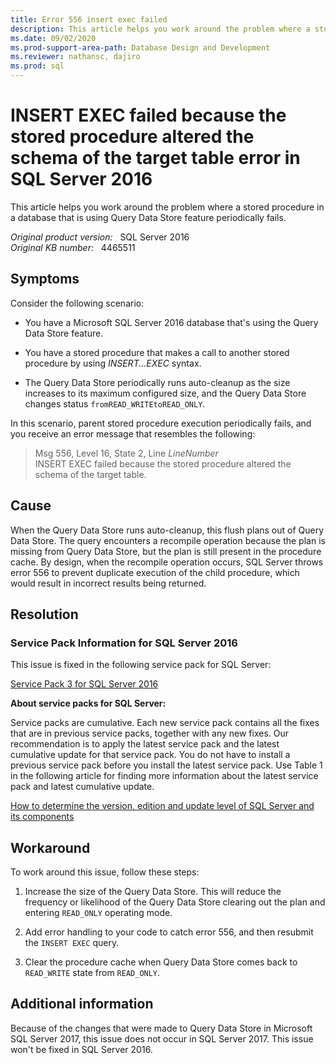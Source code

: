 ```yaml
---
title: Error 556 insert exec failed
description: This article helps you work around the problem where a stored procedure in a database that is using Query Data Store feature periodically fails.
ms.date: 09/02/2020
ms.prod-support-area-path: Database Design and Development
ms.reviewer: nathansc, dajiro
ms.prod: sql
---
```

# INSERT EXEC failed because the stored procedure altered the schema of the target table error in SQL Server 2016

This article helps you work around the problem where a stored procedure in a database that is using Query Data Store feature periodically fails.

_Original product version:_ &nbsp; SQL Server 2016  
_Original KB number:_ &nbsp; 4465511

## Symptoms

Consider the following scenario:

- You have a Microsoft SQL Server 2016 database that's using the Query Data Store feature.

- You have a stored procedure that makes a call to another stored procedure by using *INSERT...EXEC* syntax.

- The Query Data Store periodically runs auto-cleanup as the size increases to its maximum configured size, and the Query Data Store changes status `fromREAD_WRITEtoREAD_ONLY`.

In this scenario, parent stored procedure execution periodically fails, and you receive an error message that resembles the following:

> Msg 556, Level 16, State 2, Line *LineNumber*  
INSERT EXEC failed because the stored procedure altered the schema of the target table.

## Cause

When the Query Data Store runs auto-cleanup, this flush plans out of Query Data Store. The query encounters a recompile operation because the plan is missing from Query Data Store, but the plan is still present in the procedure cache. By design, when the recompile operation occurs, SQL Server throws error 556 to prevent duplicate execution of the child procedure, which would result in incorrect results being returned.

## Resolution

### Service Pack Information for SQL Server 2016

This issue is fixed in the following service pack for SQL Server:  

[Service Pack 3 for SQL Server 2016](https://support.microsoft.com/help/5003279)

**About service packs for SQL Server:**  

Service packs are cumulative. Each new service pack contains all the fixes that are in previous service packs, together with any new fixes. Our recommendation is to apply the latest service pack and the latest cumulative update for that service pack. You do not have to install a previous service pack before you install the latest service pack. Use Table 1 in the following article for finding more information about the latest service pack and latest cumulative update.  

[How to determine the version, edition and update level of SQL Server and its components](/general/determine-version-edition-update-level.md)

## Workaround

To work around this issue, follow these steps:

1. Increase the size of the Query Data Store. This will reduce the frequency or likelihood of the Query Data Store clearing out the plan and entering `READ_ONLY` operating mode.

2. Add error handling to your code to catch error 556, and then resubmit the `INSERT EXEC` query.

3. Clear the procedure cache when Query Data Store comes back to `READ_WRITE` state from `READ_ONLY`.

## Additional information

Because of the changes that were made to Query Data Store in Microsoft SQL Server 2017, this issue does not occur in SQL Server 2017. This issue won't be fixed in SQL Server 2016.
